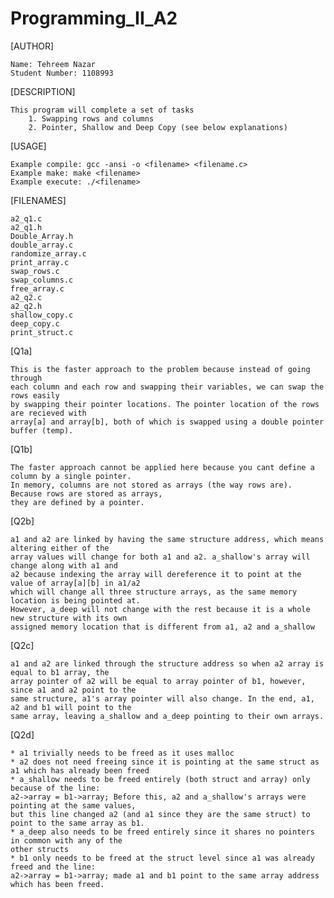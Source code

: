 # Programming_II_A2

[AUTHOR]

    Name: Tehreem Nazar
    Student Number: 1108993

[DESCRIPTION]

    This program will complete a set of tasks
        1. Swapping rows and columns
        2. Pointer, Shallow and Deep Copy (see below explanations)


[USAGE]

    Example compile: gcc -ansi -o <filename> <filename.c>
    Example make: make <filename>
    Example execute: ./<filename>

[FILENAMES]

    a2_q1.c
    a2_q1.h
    Double_Array.h
    double_array.c
    randomize_array.c
    print_array.c
    swap_rows.c
    swap_columns.c
    free_array.c
    a2_q2.c
    a2_q2.h
    shallow_copy.c
    deep_copy.c
    print_struct.c

[Q1a]

    This is the faster approach to the problem because instead of going through
    each column and each row and swapping their variables, we can swap the rows easily
    by swapping their pointer locations. The pointer location of the rows are recieved with
    array[a] and array[b], both of which is swapped using a double pointer buffer (temp).

[Q1b]

    The faster approach cannot be applied here because you cant define a column by a single pointer.
    In memory, columns are not stored as arrays (the way rows are). Because rows are stored as arrays,
    they are defined by a pointer.
    
[Q2b]

    a1 and a2 are linked by having the same structure address, which means altering either of the 
    array values will change for both a1 and a2. a_shallow's array will change along with a1 and
    a2 because indexing the array will dereference it to point at the value of array[a][b] in a1/a2
    which will change all three structure arrays, as the same memory location is being pointed at. 
    However, a_deep will not change with the rest because it is a whole new structure with its own 
    assigned memory location that is different from a1, a2 and a_shallow

[Q2c]

    a1 and a2 are linked through the structure address so when a2 array is equal to b1 array, the  
    array pointer of a2 will be equal to array pointer of b1, however, since a1 and a2 point to the
    same structure, a1's array pointer will also change. In the end, a1, a2 and b1 will point to the 
    same array, leaving a_shallow and a_deep pointing to their own arrays.

[Q2d]

    * a1 trivially needs to be freed as it uses malloc
    * a2 does not need freeing since it is pointing at the same struct as a1 which has already been freed
    * a_shallow needs to be freed entirely (both struct and array) only because of the line:
    a2->array = b1->array; Before this, a2 and a_shallow's arrays were pointing at the same values,
    but this line changed a2 (and a1 since they are the same struct) to point to the same array as b1.
    * a_deep also needs to be freed entirely since it shares no pointers in common with any of the
    other structs
    * b1 only needs to be freed at the struct level since a1 was already freed and the line:
    a2->array = b1->array; made a1 and b1 point to the same array address which has been freed.
